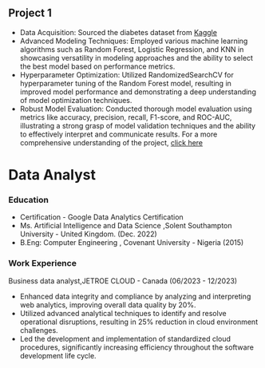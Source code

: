 ## Project 1

- Data Acquisition: Sourced the diabetes dataset from [Kaggle](https://www.kaggle.com/datasets/nanditapore/healthcare-diabetes/data)
- Advanced Modeling Techniques: Employed various machine learning algorithms such as Random Forest, Logistic Regression, and KNN in showcasing versatility in modeling approaches and the ability to select the best model based on performance metrics.
- Hyperparameter Optimization: Utilized RandomizedSearchCV for hyperparameter tuning of the Random Forest model, resulting in improved model performance and demonstrating a deep understanding of model optimization techniques.
- Robust Model Evaluation: Conducted thorough model evaluation using metrics like accuracy, precision, recall, F1-score, and ROC-AUC, illustrating a strong grasp of model validation techniques and the ability to effectively interpret and communicate results.
For a more comprehensive understanding of the project, [click here](https://www.kaggle.com/code/chikkychoc/notebook973d3c5b8a/input)











# Data Analyst

### Education
- Certification - Google Data Analytics Certification
- Ms. Artificial Intelligence and Data Science ,Solent Southampton University - United Kingdom. (Dec. 2022)
- B.Eng: Computer Engineering , Covenant University - Nigeria (2015)


### Work Experience
Business data analyst,JETROE CLOUD - Canada (06/2023 - 12/2023)
- Enhanced data integrity and compliance by analyzing and interpreting web analytics, improving overall
data quality by 20%.
- Utilized advanced analytical techniques to identify and resolve operational disruptions, resulting in 25%
reduction in cloud environment challenges.
- Led the development and implementation of standardized cloud procedures, significantly increasing
efficiency throughout the software development life cycle.
